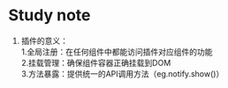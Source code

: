 # Study note
1. 插件的意义：  
    1.全局注册：在任何组件中都能访问插件对应组件的功能     
    2.挂载管理：确保组件容器正确挂载到DOM   
    3.方法暴露：提供统一的API调用方法（eg.notify.show()）